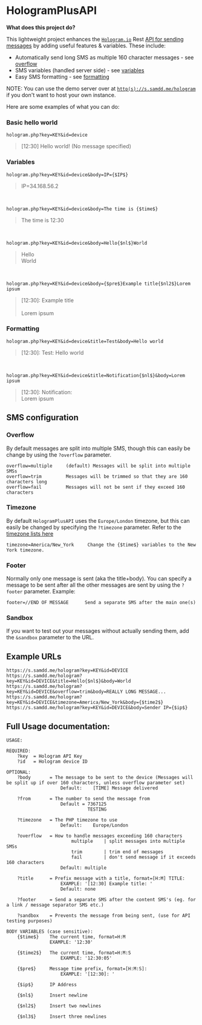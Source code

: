 # HologramPlusAPI

**What does this project do?**

This lightweight project enhances the [`Hologram.io`](https://hologram.io) Rest [API for sending messages](https://hologram.io/docs/reference/cloud/http/#/reference/hologram-cloud/sms/send-sms-to-a-device) by adding useful features & variables. These include:

- Automatically send long SMS as multiple 160 character messages -  see [overflow](#overflow)
- SMS variables (handled server side) - see [variables](#variables)
- Easy SMS formatting - see [formatting](#formatting) 

NOTE: You can use the demo server over at [`http(s)://s.samdd.me/hologram`](https://s.samdd.me/hologram) if you don't want to host your own instance.

Here are some examples of what you can do:
### Basic hello world
    hologram.php?key=KEY&id=device
> [12:30] Hello world! (No message specified)

### Variables
    hologram.php?key=KEY&id=device&body=IP={$IP$}
> IP=34.168.56.2

<br>

    hologram.php?key=KEY&id=device&body=The time is {$time$}
> The time is 12:30

<br>

    hologram.php?key=KEY&id=device&body=Hello{$nl$}World
> Hello<br>
> World

<br>

    hologram.php?key=KEY&id=device&body={$pre$}Example title{$nl2$}Lorem ipsum
> [12:30]: Example title<br><br>
> Lorem ipsum

### Formatting

    hologram.php?key=KEY&id=device&title=Test&body=Hello world
> [12:30]: Test: Hello world

<br>

    hologram.php?key=KEY&id=device&title=Notification{$nl$}&body=Lorem ipsum

> \[12:30\]: Notification:<br>
> Lorem ipsum

## SMS configuration
### Overflow
By default messages are split into multiple SMS, though this can easily be change by using the `?overflow` parameter. 

    overflow=multiple     (default) Messages will be split into multiple SMSs
    overflow=trim         Messages will be trimmed so that they are 160 characters long
    overflow=fail         Messages will not be sent if they exceed 160 characters

### Timezone
By default `HologramPlusAPI` uses the `Europe/London` timezone, but this can easily be changed by specifying the `?timezone` parameter. Refer to the [timezone lists here](http://php.net/manual/en/timezones.php)

    timezone=America/New_York     Change the {$time$} variables to the New York timezone.

### Footer
Normally only one message is sent (aka the title+body). You can specify a message to be sent after all the other messages are sent by using the `?footer` parameter. Example:

    footer=//END OF MESSAGE      Send a separate SMS after the main one(s) 

### Sandbox
If you want to test out your messages without actually sending them, add the `&sandbox` parameter to the URL.

## Example URLs
    https://s.samdd.me/hologram?key=KEY&id=DEVICE
    https://s.samdd.me/hologram?key=KEY&id=DEVICE&title=Hello{$nl$}&body=World
	https://s.samdd.me/hologram?key=KEY&id=DEVICE&overflow=trim&body=REALLY LONG MESSAGE...
	https://s.samdd.me/hologram?key=KEY&id=DEVICE&timezone=America/New_York&body={$time2$}
	https://s.samdd.me/hologram?key=KEY&id=DEVICE&body=Sender IP={$ip$}

## Full Usage documentation:
	USAGE:

	REQUIRED:
		?key  = Hologram API Key
		?id   = Hologram device ID 

	OPTIONAL:
		?body 		= The message to be sent to the device (Messages will be split up if over 160 characters, unless overflow parameter set)
						Default:	[TIME] Message delivered

		?from 		= The number to send the message from
						Default = 7367125
								  TESTING

		?timezone	= The PHP timezone to use
						Default: 	Europe/London

		?overflow	= How to handle messages exceeding 160 characters
							multiple	| split messages into multiple SMSs
							trim		| trim end of messages
							fail		| don't send message if it exceeds 160 characters
						Default: multiple

	    ?title		= Prefix message with a title, format=[H:M] TITLE:
	    				EXAMPLE: '[12:30] Example title: '
	    				Default: none

	    ?footer		= Send a separate SMS after the content SMS's (eg. for a link / message separator SMS etc.)

	    ?sandbox	= Prevents the message from being sent, (use for API testing purposes)

	BODY VARIABLES (case sensitive):
		{$time$}	The current time, format=H:M
					EXAMPLE: '12:30'

		{$time2$}	The current time, format=H:M:S
						EXAMPLE: '12:30:05'

		{$pre$}		Message time prefix, format=[H:M:S]:
						EXAMPLE: '[12:30]: '

		{$ip$}		IP Address 

		{$nl$} 		Insert newline

		{$nl2$} 	Insert two newlines

		{$nl3$} 	Insert three newlines